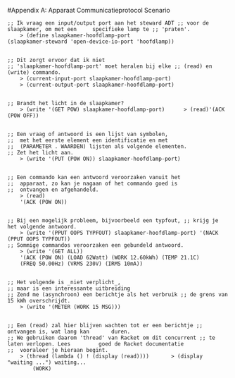 #Appendix A: Apparaat Communicatieprotocol Scenario


	;; Ik vraag een input/output port aan het steward ADT ;; voor de slaapkamer, om met een 	specifieke lamp te ;; 'praten'.		> (define slaapkamer-hoofdlamp-port	(slaapkamer-steward 'open-device-io-port 'hoofdlamp))	
	;; Dit zorgt ervoor dat ik niet	;; 'slaapkamer-hoofdlamp-port' moet heralen bij elke ;; (read) en (write) commando.		> (current-input-port slaapkamer-hoofdlamp-port)		> (current-output-port slaapkamer-hoofdlamp-port)	
	;; Brandt het licht in de slaapkamer?		> (write '(GET POW) slaapkamer-hoofdlamp-port) 		> (read)'(ACK (POW OFF))
			;; Een vraag of antwoord is een lijst van symbolen,	;;  met het eerste element een identificatie en met	;;  (PARAMETER . WAARDEN) lijsten als volgende elementen.	;; Zet het licht aan.		> (write '(PUT (POW ON)) slaapkamer-hoofdlamp-port)
			;; Een commando kan een antwoord veroorzaken vanuit het	;;  apparaat, zo kan je nagaan of het commando goed is	;;  ontvangen en afgehandeld.		> (read)		'(ACK (POW ON))
			;; Bij een mogelijk probleem, bijvoorbeeld een typfout, ;; krijg je het volgende antwoord.		> (write '(PPUT OOPS TYPFOUT) slaapkamer-hoofdlamp-port) '(NACK (PPUT OOPS TYPFOUT))	;; Sommige commandos veroorzaken een gebundeld antwoord.		> (write '(GET ALL))		'(ACK (POW ON) (LOAD 62Watt) (WORK 12.60kWh) (TEMP 21.1C)      	(FREQ 50.00Hz) (VRMS 230V) (IRMS 10mA))
      		;; Het volgende is _niet verplicht_,	;; maar is een interessante uitbreiding	;; Zend me (asynchroon) een berichtje als het verbruik ;; de grens van 15 kWh overschrijdt.		> (write '(METER (WORK 15 MSG)))
			;; Een (read) zal hier blijven wachten tot er een berichtje ;; ontvangen is, wat lang kan 		duren.	;; We gebruiken daarom 'thread' van Racket om dit concurrent ;; te laten verlopen. Lees 		goed de Racket documentatie	;;  vooraleer je hieraan begint.		> (thread (lambda () ! (display (read)))) 		> (display "waiting ...") waiting...			(WORK)
